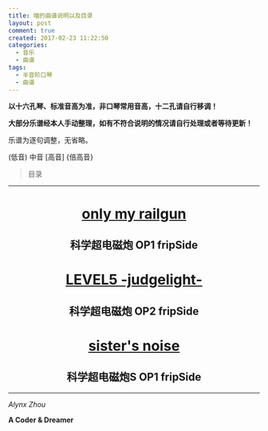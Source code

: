 ```yaml
---
title: 喵的曲谱说明以及目录
layout: post
comment: true
created: 2017-02-23 11:22:50
categories:
  - 音乐
  - 曲谱
tags:
  - 半音阶口琴
  - 曲谱
---
```

**以十六孔琴、标准音高为准，非口琴常用音高，十二孔请自行移调！**

**大部分乐谱经本人手动整理，如有不符合说明的情况请自行处理或者等待更新！**

乐谱为逐句调整，无省略。

\(低音\)    中音    \[高音\]    {倍高音}

<!--more-->

<blockquote class="center-quote">目录</blockquote>

-------

<h1 style="text-align:center"><a href="../Only-My-Railgun/">only my railgun</a></h3>
<h2 style="text-align:center">科学超电磁炮 OP1 fripSide</h5>

<h1 style="text-align:center"><a href="../LEVEL5-judgelight/">LEVEL5 -judgelight-</a></h3>
<h2 style="text-align:center">科学超电磁炮 OP2 fripSide</h5>

<h1 style="text-align:center"><a href="../Sister-s-Noise/">sister's noise</a></h3>
<h2 style="text-align:center">科学超电磁炮S OP1 fripSide</h5>

-------

*Alynx Zhou*

**A Coder & Dreamer**
